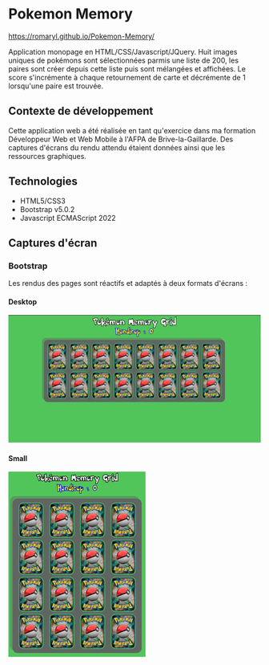 # Pokemon Memory

https://romaryl.github.io/Pokemon-Memory/

Application monopage en HTML/CSS/Javascript/JQuery. Huit images uniques de pokémons sont sélectionnées parmis une liste de 200, les paires sont créer depuis cette liste puis sont mélangées et affichées.
Le score s'incrémente à chaque retournement de carte et décrémente de 1 lorsqu'une paire est trouvée.


## Contexte de développement
Cette application web a été réalisée en tant qu'exercice dans ma formation Développeur Web et Web Mobile à l'AFPA de Brive-la-Gaillarde. Des captures d'écrans du rendu attendu étaient données ainsi que les ressources graphiques.


## Technologies
* HTML5/CSS3
* Bootstrap v5.0.2
* Javascript ECMAScript 2022


## Captures d'écran

### Bootstrap
Les rendus des pages sont réactifs et adaptés à deux formats d'écrans :

#### Desktop
![homepage](img/screenshots/homepage.png)

#### Small
![homepage_sm](img/screenshots/homepage_sm.png)

